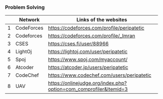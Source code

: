 ### Problem Solving 
|  | Network                                 | Links of the websites                                                       |
|------------|-------------------------------|-----------------------------------------------------------------------------|
|          1 | CodeForces                    | https://codeforces.com/profile/peripatetic                                  |
|          2 | Codeforces                    | https://codeforces.com/profile/_Imran                                       |
|          3 | CSES                          | https://cses.fi/user/88966                                                  |
|          4 | LightOj                       | https://lightoj.com/user/peripatetic                                        |
|          5 | Spoj                          | https://www.spoj.com/myaccount/                                             | 
|          6 | Atcoder                       | https://atcoder.jp/users/peripatetic                                        |
|          7 | CodeChef                      | https://www.codechef.com/users/peripatetic                                  |
|          8 | UAV                           | https://onlinejudge.org/index.php?option=com_comprofiler&Itemid=3           |
